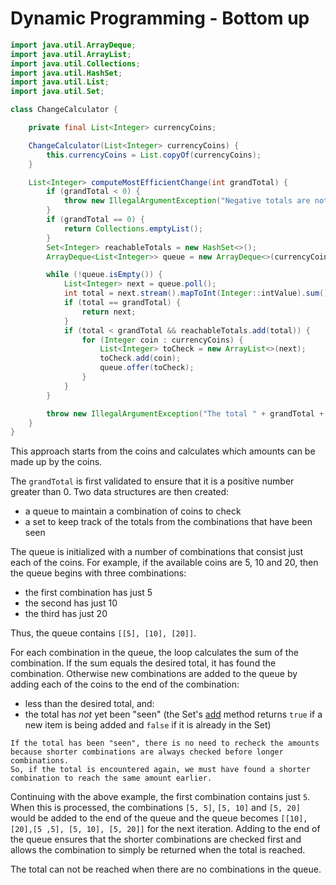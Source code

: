 # Dynamic Programming - Bottom up

```java
import java.util.ArrayDeque;
import java.util.ArrayList;
import java.util.Collections;
import java.util.HashSet;
import java.util.List;
import java.util.Set;

class ChangeCalculator {

    private final List<Integer> currencyCoins;

    ChangeCalculator(List<Integer> currencyCoins) {
        this.currencyCoins = List.copyOf(currencyCoins);
    }

    List<Integer> computeMostEfficientChange(int grandTotal) {
        if (grandTotal < 0) {
            throw new IllegalArgumentException("Negative totals are not allowed.");
        }
        if (grandTotal == 0) {
            return Collections.emptyList();
        }
        Set<Integer> reachableTotals = new HashSet<>();
        ArrayDeque<List<Integer>> queue = new ArrayDeque<>(currencyCoins.stream().map(List::of).toList());

        while (!queue.isEmpty()) {
            List<Integer> next = queue.poll();
            int total = next.stream().mapToInt(Integer::intValue).sum();
            if (total == grandTotal) {
                return next;
            }
            if (total < grandTotal && reachableTotals.add(total)) {
                for (Integer coin : currencyCoins) {
                    List<Integer> toCheck = new ArrayList<>(next);
                    toCheck.add(coin);
                    queue.offer(toCheck);
                }
            }
        }

        throw new IllegalArgumentException("The total " + grandTotal + " cannot be represented in the given currency.");
    }
}
```

This approach starts from the coins and calculates which amounts can be made up by the coins.

The `grandTotal` is first validated to ensure that it is a positive number greater than 0.
Two data structures are then created:

- a queue to maintain a combination of coins to check
- a set to keep track of the totals from the combinations that have been seen

The queue is initialized with a number of combinations that consist just each of the coins.
For example, if the available coins are 5, 10 and 20, then the queue begins with three combinations:

- the first combination has just 5
- the second has just 10
- the third has just 20

Thus, the queue contains `[[5], [10], [20]]`.

For each combination in the queue, the loop calculates the sum of the combination.
If the sum equals the desired total, it has found the combination.
Otherwise new combinations are added to the queue by adding each of the coins to the end of the combination:

- less than the desired total, and:
- the total has _not_ yet been "seen" (the Set's [add][set-add] method returns `true` if a new item is being added and `false` if it is already in the Set)

~~~~exercism/note
If the total has been "seen", there is no need to recheck the amounts because shorter combinations are always checked before longer combinations.
So, if the total is encountered again, we must have found a shorter combination to reach the same amount earlier.
~~~~

Continuing with the above example, the first combination contains just `5`.
When this is processed,  the combinations `[5, 5]`, `[5, 10]` and `[5, 20]` would be added to the end of the queue and the queue becomes `[[10], [20],[5 ,5], [5, 10], [5, 20]]` for the next iteration.
Adding to the end of the queue ensures that the shorter combinations are checked first and allows the combination to simply be returned when the total is reached.

The total can not be reached when there are no combinations in the queue.

[set-add]: https://docs.oracle.com/en/java/javase/21/docs/api/java.base/java/util/Set.html#add(E)
